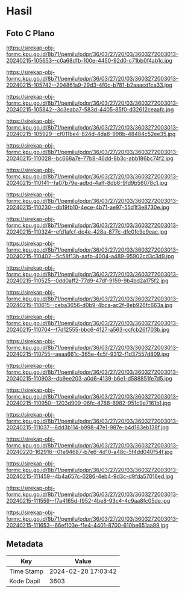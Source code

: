 # Hasil

## Foto C Plano

https://sirekap-obj-formc.kpu.go.id/8b71/pemilu/pdpr/36/03/27/20/03/3603272003013-20240215-105653--c0a68dfb-100e-4450-92d0-c71bb0f4ab1c.jpg

https://sirekap-obj-formc.kpu.go.id/8b71/pemilu/pdpr/36/03/27/20/03/3603272003013-20240215-105742--204861a9-29d3-4f0c-b781-b2aaacd1ca33.jpg

https://sirekap-obj-formc.kpu.go.id/8b71/pemilu/pdpr/36/03/27/20/03/3603272003013-20240215-105842--3c3eaba7-583d-4405-85f0-d32612ceaafc.jpg

https://sirekap-obj-formc.kpu.go.id/8b71/pemilu/pdpr/36/03/27/20/03/3603272003013-20240215-105929--cf011be4-824d-4da8-998b-48484c52ee35.jpg

https://sirekap-obj-formc.kpu.go.id/8b71/pemilu/pdpr/36/03/27/20/03/3603272003013-20240215-110028--bc668a7e-77b8-46dd-8b3c-abb186bc74f2.jpg

https://sirekap-obj-formc.kpu.go.id/8b71/pemilu/pdpr/36/03/27/20/03/3603272003013-20240215-110141--fa07b79e-adbd-4aff-8db6-9fd9b56078c1.jpg

https://sirekap-obj-formc.kpu.go.id/8b71/pemilu/pdpr/36/03/27/20/03/3603272003013-20240215-110230--db19fb10-4ece-4b71-ae97-55d1f3e8730e.jpg

https://sirekap-obj-formc.kpu.go.id/8b71/pemilu/pdpr/36/03/27/20/03/3603272003013-20240215-110324--efd1afcf-dc4e-428a-877c-dfc0fc9e9eac.jpg

https://sirekap-obj-formc.kpu.go.id/8b71/pemilu/pdpr/36/03/27/20/03/3603272003013-20240215-110402--5c58f13b-aafb-4004-a489-95902cd3c3d9.jpg

https://sirekap-obj-formc.kpu.go.id/8b71/pemilu/pdpr/36/03/27/20/03/3603272003013-20240215-110525--0dd0aff2-77d9-47df-9159-9b4bd2a175f2.jpg

https://sirekap-obj-formc.kpu.go.id/8b71/pemilu/pdpr/36/03/27/20/03/3603272003013-20240215-110615--ceba3656-d0b9-4bca-ac2f-8eb926fc663a.jpg

https://sirekap-obj-formc.kpu.go.id/8b71/pemilu/pdpr/36/03/27/20/03/3603272003013-20240215-110704--f7d12555-bbc6-4127-a563-ccfcb26f703b.jpg

https://sirekap-obj-formc.kpu.go.id/8b71/pemilu/pdpr/36/03/27/20/03/3603272003013-20240215-110755--aeaa661c-365e-4c5f-9312-f1d37557d809.jpg

https://sirekap-obj-formc.kpu.go.id/8b71/pemilu/pdpr/36/03/27/20/03/3603272003013-20240215-110903--db9ee203-a0d6-4139-b6e1-d588851fe7d5.jpg

https://sirekap-obj-formc.kpu.go.id/8b71/pemilu/pdpr/36/03/27/20/03/3603272003013-20240215-110950--1203d909-06fc-4788-8982-951c9e7161b1.jpg

https://sirekap-obj-formc.kpu.go.id/8b71/pemilu/pdpr/36/03/27/20/03/3603272003013-20240215-111037--6dd3b114-b998-47e1-987e-b4d163eb138f.jpg

https://sirekap-obj-formc.kpu.go.id/8b71/pemilu/pdpr/36/03/27/20/03/3603272003013-20240220-162916--01e94687-b7e6-4d10-a48c-5f4dd040f54f.jpg

https://sirekap-obj-formc.kpu.go.id/8b71/pemilu/pdpr/36/03/27/20/03/3603272003013-20240215-111459--4b4a657c-0286-4eb4-9d3c-d9fda57016ed.jpg

https://sirekap-obj-formc.kpu.go.id/8b71/pemilu/pdpr/36/03/27/20/03/3603272003013-20240215-111559--f7a4165d-f952-4be8-93c4-4c9aa8fc05de.jpg

https://sirekap-obj-formc.kpu.go.id/8b71/pemilu/pdpr/36/03/27/20/03/3603272003013-20240215-111653--66ef103e-f1e4-4401-8700-610be651aa99.jpg


## Metadata

| Key        | Value               |
| ---------- | ------------------- |
| Time Stamp | 2024-02-20 17:03:42 |
| Kode Dapil | 3603                |



